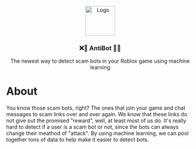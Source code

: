 <p align="center">
  <a href="https://github.com/codehouseRBLX/AntiBot">
    <img src="assets/main.png" alt="Logo" width="80" height="80">
  </a>
  <h3 align="center">❌🤖 AntiBot 🤖❌</h3>
  

<p align="center">The newest way to detect scam bots in your Roblox game using machine learning</p>

# About

You know those scam bots, right? The ones that join your game and chat messages to scam links over and over again. We know that these links do not give out the promised "reward", well, at least most of us do. It's really hard to detect if a user is a scam bot or not, since the bots can always change their meathod of "attack". By using machine learning, we can pool together tons of data to help make it easier to detect bots.
